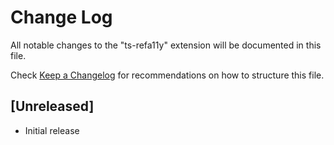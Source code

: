# Change Log

All notable changes to the "ts-refa11y" extension will be documented in this file.

Check [Keep a Changelog](http://keepachangelog.com/) for recommendations on how to structure this file.

## [Unreleased]

- Initial release
